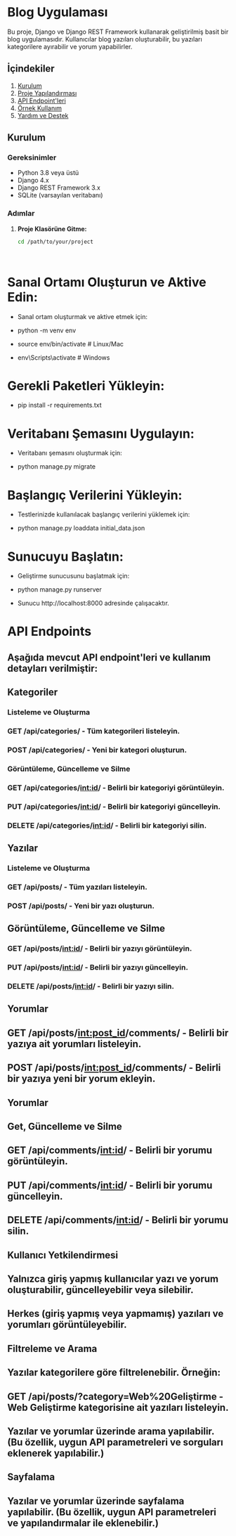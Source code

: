 # Blog Uygulaması

Bu proje, Django ve Django REST Framework kullanarak geliştirilmiş basit bir blog uygulamasıdır. Kullanıcılar blog yazıları oluşturabilir, bu yazıları kategorilere ayırabilir ve yorum yapabilirler. 

## İçindekiler

1. [Kurulum](#kurulum)
2. [Proje Yapılandırması](#proje-yapılandırması)
3. [API Endpoint'leri](#api-endpointleri)
4. [Örnek Kullanım](#ornek-kullanım)
5. [Yardım ve Destek](#yardim-ve-destek)

## Kurulum

### Gereksinimler

- Python 3.8 veya üstü
- Django 4.x
- Django REST Framework 3.x
- SQLite (varsayılan veritabanı)

### Adımlar

1. **Proje Klasörüne Gitme:**

   ```bash
   cd /path/to/your/project




# Sanal Ortamı Oluşturun ve Aktive Edin:
- Sanal ortam oluşturmak ve aktive etmek için:

- python -m venv env
- source env/bin/activate  # Linux/Mac
- env\Scripts\activate     # Windows


# Gerekli Paketleri Yükleyin:

- pip install -r requirements.txt


# Veritabanı Şemasını Uygulayın:

- Veritabanı şemasını oluşturmak için:

- python manage.py migrate


# Başlangıç Verilerini Yükleyin:

- Testlerinizde kullanılacak başlangıç verilerini yüklemek için:

- python manage.py loaddata initial_data.json



# Sunucuyu Başlatın:

- Geliştirme sunucusunu başlatmak için:

- python manage.py runserver

- Sunucu http://localhost:8000 adresinde çalışacaktır.



# API Endpoints

## Aşağıda mevcut API endpoint'leri ve kullanım detayları verilmiştir:

## Kategoriler


### Listeleme ve Oluşturma

### GET /api/categories/ - Tüm kategorileri listeleyin.

### POST /api/categories/ - Yeni bir kategori oluşturun.


### Görüntüleme, Güncelleme ve Silme

### GET /api/categories/<int:id>/ - Belirli bir kategoriyi görüntüleyin.

### PUT /api/categories/<int:id>/ - Belirli bir kategoriyi güncelleyin.

### DELETE /api/categories/<int:id>/ - Belirli bir kategoriyi silin.



## Yazılar

### Listeleme ve Oluşturma

### GET /api/posts/ - Tüm yazıları listeleyin.

### POST /api/posts/ - Yeni bir yazı oluşturun.


## Görüntüleme, Güncelleme ve Silme

### GET /api/posts/<int:id>/ - Belirli bir yazıyı görüntüleyin.

### PUT /api/posts/<int:id>/ - Belirli bir yazıyı güncelleyin.

### DELETE /api/posts/<int:id>/ - Belirli bir yazıyı silin.



## Yorumlar
## GET /api/posts/<int:post_id>/comments/ - Belirli bir yazıya ait yorumları listeleyin.

## POST /api/posts/<int:post_id>/comments/ - Belirli bir yazıya yeni bir yorum ekleyin.



## Yorumlar

## Get, Güncelleme ve Silme

## GET /api/comments/<int:id>/ - Belirli bir yorumu görüntüleyin.

## PUT /api/comments/<int:id>/ - Belirli bir yorumu güncelleyin.

## DELETE /api/comments/<int:id>/ - Belirli bir yorumu silin.


## Kullanıcı Yetkilendirmesi


## Yalnızca giriş yapmış kullanıcılar yazı ve yorum oluşturabilir, güncelleyebilir veya silebilir.
## Herkes (giriş yapmış veya yapmamış) yazıları ve yorumları görüntüleyebilir.


## Filtreleme ve Arama

## Yazılar kategorilere göre filtrelenebilir. Örneğin:

## GET /api/posts/?category=Web%20Geliştirme - Web Geliştirme kategorisine ait yazıları listeleyin.


## Yazılar ve yorumlar üzerinde arama yapılabilir. (Bu özellik, uygun API parametreleri ve sorguları eklenerek yapılabilir.)




## Sayfalama

## Yazılar ve yorumlar üzerinde sayfalama yapılabilir. (Bu özellik, uygun API parametreleri ve yapılandırmalar ile eklenebilir.)